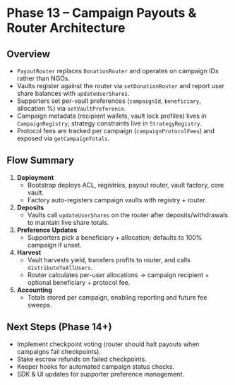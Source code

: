 # Phase 13 – Campaign Payouts & Router Architecture

## Overview
- `PayoutRouter` replaces `DonationRouter` and operates on campaign IDs rather than NGOs.
- Vaults register against the router via `setDonationRouter` and report user share balances with `updateUserShares`.
- Supporters set per-vault preferences (`campaignId`, `beneficiary`, allocation %) via `setVaultPreference`.
- Campaign metadata (recipient wallets, vault lock profiles) lives in `CampaignRegistry`; strategy constraints live in `StrategyRegistry`.
- Protocol fees are tracked per campaign (`campaignProtocolFees`) and exposed via `getCampaignTotals`.

## Flow Summary
1. **Deployment**
   - Bootstrap deploys ACL, registries, payout router, vault factory, core vault.
   - Factory auto-registers campaign vaults with registry + router.
2. **Deposits**
   - Vaults call `updateUserShares` on the router after deposits/withdrawals to maintain live share totals.
3. **Preference Updates**
   - Supporters pick a beneficiary + allocation; defaults to 100% campaign if unset.
4. **Harvest**
   - Vault harvests yield, transfers profits to router, and calls `distributeToAllUsers`.
   - Router calculates per-user allocations → campaign recipient + optional beneficiary + protocol fee.
5. **Accounting**
   - Totals stored per campaign, enabling reporting and future fee sweeps.

## Next Steps (Phase 14+)
- Implement checkpoint voting (router should halt payouts when campaigns fail checkpoints).
- Stake escrow refunds on failed checkpoints.
- Keeper hooks for automated campaign status checks.
- SDK & UI updates for supporter preference management.

